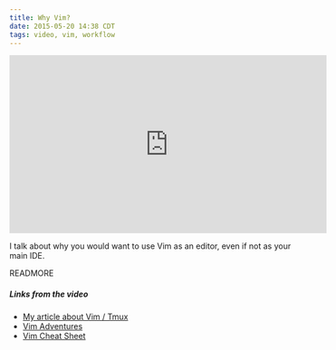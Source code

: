 ```yaml
---
title: Why Vim?
date: 2015-05-20 14:38 CDT
tags: video, vim, workflow
---
```


<iframe width="560" height="315" src="https://www.youtube.com/embed/F6-phM56H-Q" frameborder="0" allowfullscreen></iframe>

I talk about why you would want to use Vim as an editor, even if not as your main IDE.

READMORE
##### Links from the video
 * [My article about Vim / Tmux](http://www.colbycheeze.com/blog/2015/02/level-up-your-workflow-with-vim-and-tmux.html)
 * [Vim Adventures](http://vim-adventures.com/)
 * [Vim Cheat Sheet](http://vim.rtorr.com/)


